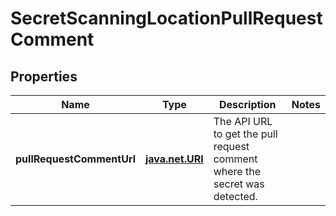 
# SecretScanningLocationPullRequestComment

## Properties
Name | Type | Description | Notes
------------ | ------------- | ------------- | -------------
**pullRequestCommentUrl** | [**java.net.URI**](java.net.URI.md) | The API URL to get the pull request comment where the secret was detected. | 



